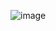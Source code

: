 ![image](https://github.com/ayuhsupadhyay/Blogging-page-using-context-api/assets/97967154/c6670e8f-6ba7-4a56-a7cf-2ec2c47c2255)
